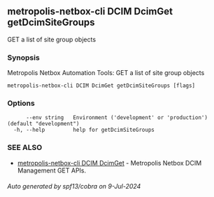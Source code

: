 ## metropolis-netbox-cli DCIM DcimGet getDcimSiteGroups

GET a list of site group objects

### Synopsis


Metropolis Netbox Automation Tools:
  GET a list of site group objects

```
metropolis-netbox-cli DCIM DcimGet getDcimSiteGroups [flags]
```

### Options

```
      --env string   Environment ('development' or 'production') (default "development")
  -h, --help         help for getDcimSiteGroups
```

### SEE ALSO

* [metropolis-netbox-cli DCIM DcimGet]()	 - Metropolis Netbox DCIM Management GET APIs.

###### Auto generated by spf13/cobra on 9-Jul-2024
